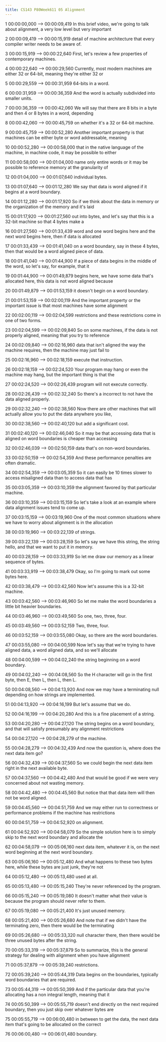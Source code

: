 ```yaml
---
title: CS143 P80Week611 05 Alignment
---
```


1
00:00:00,000 --> 00:00:09,419
In this brief video, we're going to talk about alignment, a very low level but very important

2
00:00:09,419 --> 00:00:15,919
detail of machine architecture that every compiler writer needs to be aware of.

3
00:00:15,919 --> 00:00:22,640
First, let's review a few properties of contemporary machines.

4
00:00:22,640 --> 00:00:29,560
Currently, most modern machines are either 32 or 64-bit, meaning they're either 32 or

5
00:00:29,559 --> 00:00:31,959
64-bits in a word.

6
00:00:31,959 --> 00:00:36,359
And the word is actually subdivided into smaller units.

7
00:00:36,359 --> 00:00:42,060
We will say that there are 8 bits in a byte and then 4 or 8 bytes in a word, depending

8
00:00:42,060 --> 00:00:45,759
on whether it's a 32 or 64-bit machine.

9
00:00:45,759 --> 00:00:52,280
Another important property is that machines can be either byte or word addressable, meaning

10
00:00:52,280 --> 00:00:58,000
that in the native language of the machine, in machine code, it may be possible to either

11
00:00:58,000 --> 00:01:04,000
name only entire words or it may be possible to reference memory at the granularity of

12
00:01:04,000 --> 00:01:07,640
individual bytes.

13
00:01:07,640 --> 00:01:12,280
We say that data is word aligned if it begins at a word boundary.

14
00:01:12,280 --> 00:01:17,920
So if we think about the data in memory or the organization of the memory and it's laid

15
00:01:17,920 --> 00:01:27,560
out into bytes, and let's say that this is a 32-bit machine so that 4 bytes make a

16
00:01:27,560 --> 00:01:33,439
word and one word begins here and the next word begins here, then if data is allocated

17
00:01:33,439 --> 00:01:41,040
on a word boundary, say in these 4 bytes, then that would be a word aligned piece of data.

18
00:01:41,040 --> 00:01:44,900
If a piece of data begins in the middle of the word, so let's say, for example, that it

19
00:01:44,900 --> 00:01:49,879
begins here, we have some data that's allocated here, this data is not word aligned because

20
00:01:49,879 --> 00:01:53,159
it doesn't begin on a word boundary.

21
00:01:53,159 --> 00:02:00,119
And the important property or the important issue is that most machines have some alignment

22
00:02:00,119 --> 00:02:04,599
restrictions and these restrictions come in one of two forms.

23
00:02:04,599 --> 00:02:09,840
So on some machines, if the data is not properly aligned, meaning that you try to reference

24
00:02:09,840 --> 00:02:16,960
data that isn't aligned the way the machine requires, then the machine may just fail to

25
00:02:16,960 --> 00:02:18,159
execute that instruction.

26
00:02:18,159 --> 00:02:24,520
Your program may hang or even the machine may hang, but the important thing is that the

27
00:02:24,520 --> 00:02:26,439
program will not execute correctly.

28
00:02:26,439 --> 00:02:32,240
So there's a incorrect to not have the data aligned properly.

29
00:02:32,240 --> 00:02:38,560
Now there are other machines that will actually allow you to put the data anywhere you like,

30
00:02:38,560 --> 00:02:40,120
but add a significant cost.

31
00:02:40,120 --> 00:02:46,040
So it may be that accessing data that is aligned on word boundaries is cheaper than accessing

32
00:02:46,039 --> 00:02:50,159
data that's on non-word boundaries.

33
00:02:50,159 --> 00:02:54,359
And these performance penalties are often dramatic.

34
00:02:54,359 --> 00:03:05,359
So it can easily be 10 times slower to access misaligned data than to access data that has

35
00:03:05,359 --> 00:03:10,359
the alignment favored by that particular machine.

36
00:03:10,359 --> 00:03:15,159
So let's take a look at an example where data alignment issues tend to come up.

37
00:03:15,159 --> 00:03:19,960
One of the most common situations where we have to worry about alignment is in the allocation

38
00:03:19,960 --> 00:03:22,139
of strings.

39
00:03:22,139 --> 00:03:28,159
So let's say we have this string, the string hello, and that we want to put it in memory.

40
00:03:28,159 --> 00:03:33,919
So let me draw our memory as a linear sequence of bytes.

41
00:03:33,919 --> 00:03:38,479
Okay, so I'm going to mark out some bytes here.

42
00:03:38,479 --> 00:03:42,560
Now let's assume this is a 32-bit machine.

43
00:03:42,560 --> 00:03:46,960
So let me make the word boundaries a little bit heavier boundaries.

44
00:03:46,960 --> 00:03:49,560
So one, two, three, four.

45
00:03:49,560 --> 00:03:52,159
Two, three, four.

46
00:03:52,159 --> 00:03:55,080
Okay, so there are the word boundaries.

47
00:03:55,080 --> 00:04:00,599
Now let's say that we're trying to have aligned data, a word aligned data, and so we'll allocate

48
00:04:00,599 --> 00:04:02,240
the string beginning on a word boundary.

49
00:04:02,240 --> 00:04:08,560
So the H character will go in the first byte, then E, then L, then L, then L.

50
00:04:08,560 --> 00:04:13,920
And now we may have a terminating null depending on how strings are implemented.

51
00:04:13,920 --> 00:04:16,199
But let's assume that we do.

52
00:04:16,199 --> 00:04:20,280
And this is a fine placement of a string.

53
00:04:20,280 --> 00:04:27,120
The string begins on a word boundary, and that will satisfy presumably any alignment restrictions

54
00:04:27,120 --> 00:04:28,279
of the machine.

55
00:04:28,279 --> 00:04:32,439
And now the question is, where does the next data item go?

56
00:04:32,439 --> 00:04:37,560
So we could begin the next data item right in the next available byte.

57
00:04:37,560 --> 00:04:42,480
And that would be good if we were very concerned about not wasting memory.

58
00:04:42,480 --> 00:04:45,560
But notice that that data item will then not be word aligned.

59
00:04:45,560 --> 00:04:51,759
And we may either run to correctness or performance problems if the machine has restrictions

60
00:04:51,759 --> 00:04:52,920
on alignment.

61
00:04:52,920 --> 00:04:58,079
So the simple solution here is to simply skip to the next word boundary and allocate the

62
00:04:58,079 --> 00:05:06,160
next data item, whatever it is, on the next word beginning at the next word boundary.

63
00:05:06,160 --> 00:05:12,480
And what happens to these two bytes here, while these bytes are just junk, they're not

64
00:05:12,480 --> 00:05:13,480
used at all.

65
00:05:13,480 --> 00:05:15,240
They're never referenced by the program.

66
00:05:15,240 --> 00:05:19,080
It doesn't matter what their value is because the program should never refer to them.

67
00:05:19,080 --> 00:05:21,400
It's just unused memory.

68
00:05:21,400 --> 00:05:26,680
And note that if we didn't have the terminating zero, then there would be the terminating

69
00:05:26,680 --> 00:05:33,320
null character there, then there would be three unused bytes after the string.

70
00:05:33,319 --> 00:05:37,879
So to summarize, this is the general strategy for dealing with alignment when you have alignment

71
00:05:37,879 --> 00:05:39,240
restrictions.

72
00:05:39,240 --> 00:05:44,319
Data begins on the boundaries, typically word boundaries that are required.

73
00:05:44,319 --> 00:05:50,399
And if the particular data that you're allocating has a non integral length, meaning that it

74
00:05:50,399 --> 00:05:55,719
doesn't end directly on the next required boundary, then you just skip over whatever bytes are

75
00:05:55,719 --> 00:06:00,480
in between to get the data, the next data item that's going to be allocated on the correct

76
00:06:00,480 --> 00:06:01,480
boundary.

